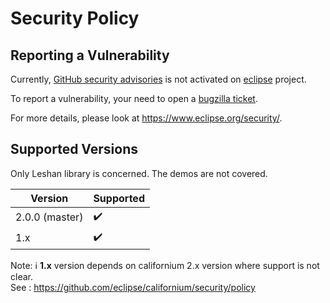# Security Policy

## Reporting a Vulnerability

Currently, [GitHub security advisories](https://help.github.com/en/articles/managing-security-vulnerabilities-in-your-project) is not activated on [eclipse](https://www.eclipse.org/) project.

To report a vulnerability, your need to open a [bugzilla ticket](https://bugs.eclipse.org/bugs/enter_bug.cgi?product=Community&component=Vulnerability+Reports&keywords=security&groups=Security_Advisories).

For more details, please look at https://www.eclipse.org/security/.

## Supported Versions

Only Leshan library is concerned. The demos are not covered. 

| Version | Supported          |
| ------- | ------------------ |
| 2.0.0 (master)   | :heavy_check_mark: | |
| 1.x   | :heavy_check_mark: |

Note: ℹ️ **1.x** version depends on californium 2.x version where support is not clear.   
See : https://github.com/eclipse/californium/security/policy
